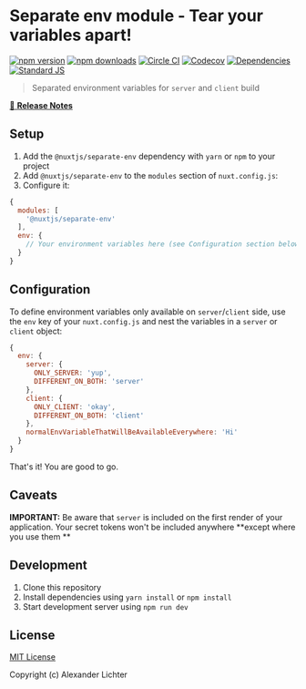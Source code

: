 # Separate env module - Tear your variables apart!

[![npm version][npm-version-src]][npm-version-href]
[![npm downloads][npm-downloads-src]][npm-downloads-href]
[![Circle CI][circle-ci-src]][circle-ci-href]
[![Codecov][codecov-src]][codecov-href]
[![Dependencies][david-dm-src]][david-dm-href]
[![Standard JS][standard-js-src]][standard-js-href]

> Separated environment variables for `server` and `client` build

[📖 **Release Notes**](./CHANGELOG.md)

## Setup

1. Add the `@nuxtjs/separate-env` dependency with `yarn` or `npm` to your project
2. Add `@nuxtjs/separate-env` to the `modules` section of `nuxt.config.js`:
3. Configure it:

```js
{
  modules: [
    '@nuxtjs/separate-env'
  ],
  env: {
    // Your environment variables here (see Configuration section below)
  }
}
```

## Configuration

To define environment variables only available on `server`/`client` side,
use the `env` key of your `nuxt.config.js` and nest the variables
in a `server` or `client` object:

```js
{
  env: {
    server: {
      ONLY_SERVER: 'yup',
      DIFFERENT_ON_BOTH: 'server'
    },
    client: {
      ONLY_CLIENT: 'okay',
      DIFFERENT_ON_BOTH: 'client'
    },
    normalEnvVariableThatWillBeAvailableEverywhere: 'Hi'
  }
}
```

That's it! You are good to go.

## Caveats

**IMPORTANT:** Be aware that `server` is included on the first render of your application.
Your secret tokens won't be included anywhere **except where you use them **

## Development

1. Clone this repository
2. Install dependencies using `yarn install` or `npm install`
3. Start development server using `npm run dev`

## License

[MIT License](./LICENSE)

Copyright (c) Alexander Lichter

<!-- Badges -->
[npm-version-src]: https://img.shields.io/npm/dt/@nuxtjs/separate-env.svg?style=flat-square
[npm-version-href]: https://npmjs.com/package/@nuxtjs/separate-env
[npm-downloads-src]: https://img.shields.io/npm/v/@nuxtjs/separate-env/latest.svg?style=flat-square
[npm-downloads-href]: https://npmjs.com/package/@nuxtjs/separate-env
[circle-ci-src]: https://img.shields.io/circleci/project/github/nuxt-community/separate-env-module.svg?style=flat-square
[circle-ci-href]: https://circleci.com/gh/nuxt-community/separate-env-module
[codecov-src]: https://img.shields.io/codecov/c/github/nuxt-community/separate-env-module.svg?style=flat-square
[codecov-href]: https://codecov.io/gh/nuxt-community/separate-env-module
[david-dm-src]: https://david-dm.org/nuxt-community/separate-env-module/status.svg?style=flat-square
[david-dm-href]: https://david-dm.org/nuxt-community/separate-env-module
[standard-js-src]: https://img.shields.io/badge/code_style-standard-brightgreen.svg?style=flat-square
[standard-js-href]: https://standardjs.com
